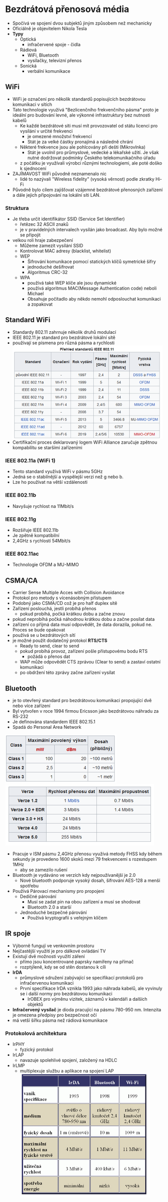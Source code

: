 # Bezdrátová přenosová média
- Spočívá ve spojení dvou subjektů jiným způsobem než mechanicky
- Oficiálně je objevitelem Nikola Tesla
- **Typy**
    - Optická
        - infračervené spoje - čidla
    - Rádiová
        - WiFi, Bluetooth
        - vysílačky, televizní přenos
    - Sonická
        - verbální komunikace
## WiFi
- WiFi je označení pro několik standardů popisujících bezdrátovou komunikaci v sítích
- Tato technologie využívá "Bezlicenčního frekvenčního pásma" proto je ideální pro budování levné, ale výkonné infrastruktury bez nutnosti kabelů
    - Ke každé bezdrátové síti musí mít provozovatel od státu licenci pro vysílání v určité frekvenci
        - je omezené množství frekvencí
        - Stát je za velké částky pronajímá a následně chrání
    - Některé frekvence jsou ale pohlcovány při dešti (Mikrovlnka)
        - Stát je uvolnil pro průmyslové, vedecké a lékařské užití. Je však nutné dodržovat podmínky Českého telekomunikačního úřadu
    - z počátku je využívali výrobci různými technologiemi, ale poté doško k sjednocení
- ZAJÍMAVOST WiFi původně neznamenalo nic
    - lidé to nazývali "Wireless fidelity" (vysoká věrnost) podle zkratky Hi-Fi
- Původně bylo cílem zajišťovat vzájemné bezdrátové přenosných zařízení a dále jejich připojování na lokální síti LAN.
### Struktura
- Je třeba určit identifikátor SSID (Service Set Identifier)
    - řetězec 32 ASCII znaků
    - je v pravidelných intervalech vysílán jako broadcast. Aby bylo možné se připojit
- velkou roli hraje zabezpečení
    - Můžeme zamezit vysílání SSID
    - Kontrolovat MAC adresy (blacklist, whitelist)
    - WEP
        - Šifrování komunikace pomocí statických klíčů symetrické šifry
        - jednoduché dešifrovat
        - Algoritmus CRC-32
    - WPA
        - používá také WEP klíče ale jsou dynamické
        - používá algoritmus MAC(Message Authentication code) neboli Michael
        - Obsahuje počítadlo aby někdo nemohl odposlouchat komunikaci a zopakovat
## Standard WiFi
- Standardy 802.11 zahrnuje několik druhů modulací
- IEEE 802.11 je standard pro bezdrátové lokální sítě
- používají se písmena pro různá pásma a rychlosti
![ieee](pictures/IEEE.png)
- Certifikační proces deklarovaný logem WiFi Alliance zaručuje zpětnou kompabilitu se staršími zařízeními
### IEEE 802.11a (WiFi 1)
- Tento standard využívá WiFi v pásmu 5GHz
- Jedná se o stabilnější a vyspělejší verzi než g nebo b.
- Lze ho používat na větší vzdálenosti
### IEEE 802.11b
- Navyšuje rychlost na 11Mbit/s
### IEEE 802.11g
- Rozšiřuje IEEE 802.11b
- Je zpětně kompatibilní
- 2,4GHz s rychlostí 54Mbit/s
### IEEE 802.11ac
- Technologie OFDM  a MU-MIMO
## CSMA/CA
- Carrier Sense Multiple Acces with Collision Avoidance
- Protokol pro metody s vícenásobným přístupem
- Podobný jako CSMA/CD což je pro half duplex sítě
- Zařízení poslouchá, jestli probíhá přenos
    - pokud probíhá, počká krátkou dobu a začne znovu
- pokud neprobíhá počká náhodnou krátkou dobu a začne posílat data
- zařízení co příjmá data musí odpovědět, že data dorazila, pokud ne. Proces se bude opakovat
- používá se u bezdrátových sítí
- je možné použít dodatečný protokol **RTS/CTS**
    - Ready to send, clear to send
    - pokud probíhá provoz, zařízení pošle přístupovému bodu RTS
        - požádá o přenos dat
    - WAP může odpovědět CTS zprávou (Clear to send) a zastaví ostatní komunikaci
    - po obdržení této zprávy začne zařízení vysílat
## Bluetooth
- je to otevřený standard pro bezdrátovou komunikaci propojující dvě nebo více zařízení
- Byl vytvořen v roce 1994 firmou Ericsson jako bezdrátovou náhradu za RS-232
- Je definována standardem IEEE 802.15.1
- Spadá do Personal Area Network

![bluetoothclass](pictures/bluetoothclass.png)
![bluetooth](pictures/bluetoothspeed.png)
- Pracuje v ISM pásmu 2,4GHz přenosu využívá metody FHSS kdy během sekundy je provedeno 1600 skoků mezi 79 frekvencemi s rozestupem 1MHz
    - aby se zamezilo rušení
- Bluetooth je vydáváno ve verzích kdy nejpoužívanější je 2.0
    - Nové bluetooth podporuje vysoký dosah, šifrování AES-128 a menší spotřebu
- Používá Párovací mechanismy pro propojení
    - Dedičné párování
        - Musí se zadat pin na obou zařízení a musí se shodovat
        - Bluetooth 2.0 a starší
    - Jednoduché bezpečné párování
        - Používá kryptografii s veřejným klíčem

## IR spoje
- Výborně fungují ve venkovním prostoru
- Nejčastější využití je pro dálkové ovládání TV
- Existují dvě možnosti využití záření
    - přímo jsou koncentrované paprsky namířeny na přímač
    - rozptýleně, kdy se od stěn dostanou k cíli
- **IrDA**
    - průmyslové sdružení zabývající se specifikací protokolů pro infračervenou komunikaci
    - První specifikace IrDA vznikla 1993 jako náhrada kabelů, ale vyvinuly se i další normy pro bezdrátovou komunikaci
        - IrOBEX pro výměnu vizitek, záznamů v kalendáři a dalších objektů
- **Infračervený vysílač** je dioda pracující na pásmu 780-950 nm. Intenzita je omezena předpisy pro bezpečnost očí
- má vetší šířku pásma než rádiová komunikace
### Protokolová architektura
- IrPHY
    - fyzický protokol
- IrLAP
    - navazuje spolehlivé spojení, založený na HDLC
- IrLMP
    - multiplexuje službu a aplikace na spojení LAP
![bluetooth](pictures/IR.png)